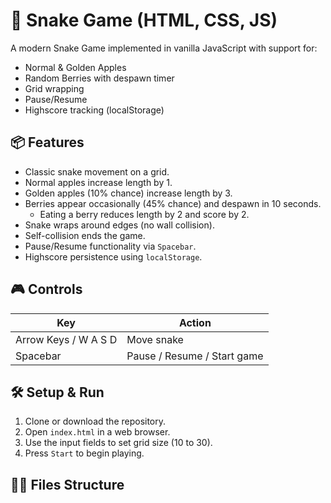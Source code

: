 # 🐍 Snake Game (HTML, CSS, JS)

A modern Snake Game implemented in vanilla JavaScript with support for:
- Normal & Golden Apples
- Random Berries with despawn timer
- Grid wrapping
- Pause/Resume
- Highscore tracking (localStorage)

## 📦 Features

- Classic snake movement on a grid.
- Normal apples increase length by 1.
- Golden apples (10% chance) increase length by 3.
- Berries appear occasionally (45% chance) and despawn in 10 seconds.
  - Eating a berry reduces length by 2 and score by 2.
- Snake wraps around edges (no wall collision).
- Self-collision ends the game.
- Pause/Resume functionality via `Spacebar`.
- Highscore persistence using `localStorage`.

## 🎮 Controls

| Key          | Action                |
|--------------|-----------------------|
| Arrow Keys / W A S D | Move snake      |
| Spacebar     | Pause / Resume / Start game   |

## 🛠 Setup & Run

1. Clone or download the repository.
2. Open `index.html` in a web browser.
3. Use the input fields to set grid size (10 to 30).
4. Press `Start` to begin playing.

## 🧑‍💻 Files Structure
